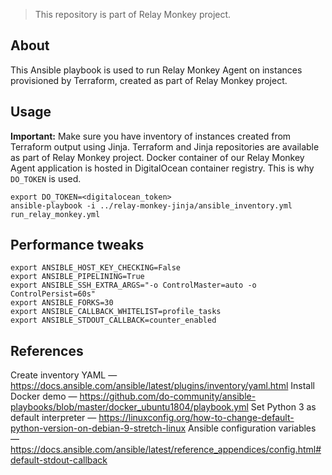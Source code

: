 > This repository is part of Relay Monkey project.

## About
This Ansible playbook is used to run Relay Monkey Agent on instances provisioned by Terraform, created as part of Relay Monkey project.

## Usage
**Important:** Make sure you have inventory of instances created from Terraform output using Jinja. Terraform and Jinja repositories are available as part of Relay Monkey project. Docker container of our Relay Monkey Agent application is hosted in DigitalOcean container registry. This is why `DO_TOKEN` is used.
```shell
export DO_TOKEN=<digitalocean_token>
ansible-playbook -i ../relay-monkey-jinja/ansible_inventory.yml run_relay_monkey.yml
```

## Performance tweaks
```shell
export ANSIBLE_HOST_KEY_CHECKING=False
export ANSIBLE_PIPELINING=True
export ANSIBLE_SSH_EXTRA_ARGS="-o ControlMaster=auto -o ControlPersist=60s"
export ANSIBLE_FORKS=30
export ANSIBLE_CALLBACK_WHITELIST=profile_tasks
export ANSIBLE_STDOUT_CALLBACK=counter_enabled
```

## References
Create inventory YAML — https://docs.ansible.com/ansible/latest/plugins/inventory/yaml.html
Install Docker demo — https://github.com/do-community/ansible-playbooks/blob/master/docker_ubuntu1804/playbook.yml
Set Python 3 as default interpreter — https://linuxconfig.org/how-to-change-default-python-version-on-debian-9-stretch-linux
Ansible configuration variables — https://docs.ansible.com/ansible/latest/reference_appendices/config.html#default-stdout-callback
